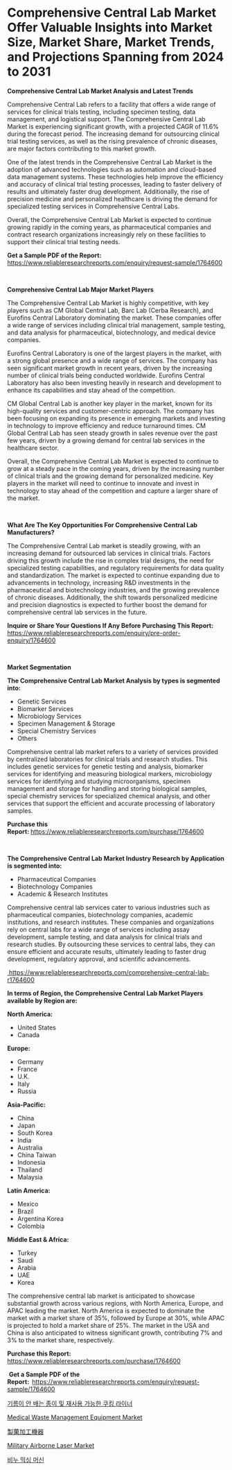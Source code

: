 <p><h1>Comprehensive Central Lab Market Offer Valuable Insights into Market Size, Market Share, Market Trends, and Projections Spanning from 2024 to 2031</h1></p><p><strong>Comprehensive Central Lab Market Analysis and Latest Trends</strong></p>
<p><p>Comprehensive Central Lab refers to a facility that offers a wide range of services for clinical trials testing, including specimen testing, data management, and logistical support. The Comprehensive Central Lab Market is experiencing significant growth, with a projected CAGR of 11.6% during the forecast period. The increasing demand for outsourcing clinical trial testing services, as well as the rising prevalence of chronic diseases, are major factors contributing to this market growth.</p><p>One of the latest trends in the Comprehensive Central Lab Market is the adoption of advanced technologies such as automation and cloud-based data management systems. These technologies help improve the efficiency and accuracy of clinical trial testing processes, leading to faster delivery of results and ultimately faster drug development. Additionally, the rise of precision medicine and personalized healthcare is driving the demand for specialized testing services in Comprehensive Central Labs.</p><p>Overall, the Comprehensive Central Lab Market is expected to continue growing rapidly in the coming years, as pharmaceutical companies and contract research organizations increasingly rely on these facilities to support their clinical trial testing needs.</p></p>
<p><strong>Get a Sample PDF of the Report:&nbsp;</strong> <a href="https://www.reliableresearchreports.com/enquiry/request-sample/1764600">https://www.reliableresearchreports.com/enquiry/request-sample/1764600</a></p>
<p>&nbsp;</p>
<p><strong>Comprehensive Central Lab Major Market Players</strong></p>
<p><p>The Comprehensive Central Lab Market is highly competitive, with key players such as CM Global Central Lab, Barc Lab (Cerba Research), and Eurofins Central Laboratory dominating the market. These companies offer a wide range of services including clinical trial management, sample testing, and data analysis for pharmaceutical, biotechnology, and medical device companies.</p><p>Eurofins Central Laboratory is one of the largest players in the market, with a strong global presence and a wide range of services. The company has seen significant market growth in recent years, driven by the increasing number of clinical trials being conducted worldwide. Eurofins Central Laboratory has also been investing heavily in research and development to enhance its capabilities and stay ahead of the competition.</p><p>CM Global Central Lab is another key player in the market, known for its high-quality services and customer-centric approach. The company has been focusing on expanding its presence in emerging markets and investing in technology to improve efficiency and reduce turnaround times. CM Global Central Lab has seen steady growth in sales revenue over the past few years, driven by a growing demand for central lab services in the healthcare sector.</p><p>Overall, the Comprehensive Central Lab Market is expected to continue to grow at a steady pace in the coming years, driven by the increasing number of clinical trials and the growing demand for personalized medicine. Key players in the market will need to continue to innovate and invest in technology to stay ahead of the competition and capture a larger share of the market.</p></p>
<p>&nbsp;</p>
<p><strong>What Are The Key Opportunities For Comprehensive Central Lab Manufacturers?</strong></p>
<p><p>The Comprehensive Central Lab market is steadily growing, with an increasing demand for outsourced lab services in clinical trials. Factors driving this growth include the rise in complex trial designs, the need for specialized testing capabilities, and regulatory requirements for data quality and standardization. The market is expected to continue expanding due to advancements in technology, increasing R&D investments in the pharmaceutical and biotechnology industries, and the growing prevalence of chronic diseases. Additionally, the shift towards personalized medicine and precision diagnostics is expected to further boost the demand for comprehensive central lab services in the future.</p></p>
<p><strong>Inquire or Share Your Questions If Any Before Purchasing This Report:</strong> <a href="https://www.reliableresearchreports.com/enquiry/pre-order-enquiry/1764600">https://www.reliableresearchreports.com/enquiry/pre-order-enquiry/1764600</a></p>
<p>&nbsp;</p>
<p><strong>Market Segmentation</strong></p>
<p><strong>The Comprehensive Central Lab Market Analysis by types is segmented into:</strong></p>
<p><ul><li>Genetic Services</li><li>Biomarker Services</li><li>Microbiology Services</li><li>Specimen Management & Storage</li><li>Special Chemistry Services</li><li>Others</li></ul></p>
<p><p>Comprehensive central lab market refers to a variety of services provided by centralized laboratories for clinical trials and research studies. This includes genetic services for genetic testing and analysis, biomarker services for identifying and measuring biological markers, microbiology services for identifying and studying microorganisms, specimen management and storage for handling and storing biological samples, special chemistry services for specialized chemical analysis, and other services that support the efficient and accurate processing of laboratory samples.</p></p>
<p><strong>Purchase this Report:&nbsp;</strong><a href="https://www.reliableresearchreports.com/purchase/1764600">https://www.reliableresearchreports.com/purchase/1764600</a></p>
<p>&nbsp;</p>
<p><strong>The Comprehensive Central Lab Market Industry Research by Application is segmented into:</strong></p>
<p><ul><li>Pharmaceutical Companies</li><li>Biotechnology Companies</li><li>Academic & Research Institutes</li></ul></p>
<p><p>Comprehensive central lab services cater to various industries such as pharmaceutical companies, biotechnology companies, academic institutions, and research institutes. These companies and organizations rely on central labs for a wide range of services including assay development, sample testing, and data analysis for clinical trials and research studies. By outsourcing these services to central labs, they can ensure efficient and accurate results, ultimately leading to faster drug development, regulatory approval, and scientific advancements.</p></p>
<p><a href="https://www.reliableresearchreports.com/comprehensive-central-lab-r1764600">&nbsp;https://www.reliableresearchreports.com/comprehensive-central-lab-r1764600</a></p>
<p><strong>In terms of Region, the Comprehensive Central Lab Market Players available by Region are:</strong></p>
<p>
    <p> <strong> North America: </strong>
        <ul>
            <li>United States</li>
            <li>Canada</li>
        </ul>
        </p> 
    <p> <strong> Europe: </strong>
        <ul>
            <li>Germany</li>
            <li>France</li>
            <li>U.K.</li>
            <li>Italy</li>
            <li>Russia</li>
        </ul>
        </p> 
    <p> <strong> Asia-Pacific: </strong>
        <ul>
            <li>China</li>
            <li>Japan</li>
            <li>South Korea</li>
            <li>India</li>
            <li>Australia</li>
            <li>China Taiwan</li>
            <li>Indonesia</li>
            <li>Thailand</li>
            <li>Malaysia</li>
        </ul>
        </p> 
    <p> <strong> Latin America: </strong>
        <ul>
            <li>Mexico</li>
            <li>Brazil</li>
            <li>Argentina Korea</li>
            <li>Colombia</li>
        </ul>
        </p> 
    <p> <strong> Middle East & Africa: </strong>
        <ul>
            <li>Turkey</li>
            <li>Saudi</li>
            <li>Arabia</li>
            <li>UAE</li>
            <li>Korea</li>
        </ul>
    </p>
    </p>
<p><p>The comprehensive central lab market is anticipated to showcase substantial growth across various regions, with North America, Europe, and APAC leading the market. North America is expected to dominate the market with a market share of 35%, followed by Europe at 30%, while APAC is projected to hold a market share of 25%. The market in the USA and China is also anticipated to witness significant growth, contributing 7% and 3% to the market share, respectively.</p></p>
<p><strong>Purchase this Report: </strong><a href="https://www.reliableresearchreports.com/purchase/1764600">https://www.reliableresearchreports.com/purchase/1764600</a></p>
<p>&nbsp;<strong>Get a Sample PDF of the Report:&nbsp;&nbsp;</strong><a href="https://www.reliableresearchreports.com/enquiry/request-sample/1764600">https://www.reliableresearchreports.com/enquiry/request-sample/1764600</a></p>
<p><strong></strong></p>
<p><p><a href="https://github.com/ConstantinVon/Market-Research-Report-List-1/blob/main/3043787175192.md">기름이 안 배는 종이 및 재사용 가능한 쿠킹 라이너</a></p><p><a href="https://github.com/BryceTownsendr/Market-Research-Report-List-5/blob/main/medical-waste-management-equipment-market.md">Medical Waste Management Equipment Market</a></p><p><a href="https://github.com/laurenreichert/Market-Research-Report-List-2/blob/main/9032101162740.md">製菓加工機器</a></p><p><a href="https://github.com/mahnoor2003/Market-Research-Report-List-5/blob/main/military-airborne-laser-market.md">Military Airborne Laser Market</a></p><p><a href="https://github.com/fatmarawatan39/Market-Research-Report-List-1/blob/main/1868693175193.md">비누 믹싱 머신</a></p></p>